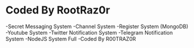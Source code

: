 # Coded By RootRaz0r

<span> -Secret Messaging System
<span> -Channel System
<span> -Register System (MongoDB)
<span> -Youtube System
<span> -Twitter Notification System
<span> -Telegram Notification System
<span> -NodeJS System Full
<span> -Coded By R00TRAZ0R
